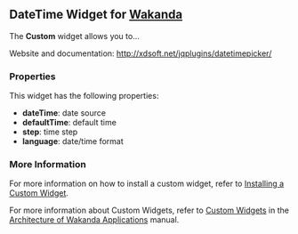 ## DateTime Widget for [Wakanda](http://wakanda.org)
The __Custom__ widget allows you to...

Website and documentation: http://xdsoft.net/jqplugins/datetimepicker/

### Properties
This widget has the following properties:

* __dateTime__: date source
* __defaultTime__: default time
* __step__: time step
* __language__: date/time format

### More Information
For more information on how to install a custom widget, refer to [Installing a Custom Widget](http://doc.wakanda.org/WakandaStudio0/help/Title/en/page3869.html#1027761).

For more information about Custom Widgets, refer to [Custom Widgets](http://doc.wakanda.org/Wakanda0.v5/help/Title/en/page3863.html "Custom Widgets") in the [Architecture of Wakanda Applications](http://doc.wakanda.org/Wakanda0.v5/help/Title/en/page3844.html "Architecture of Wakanda Applications") manual.

